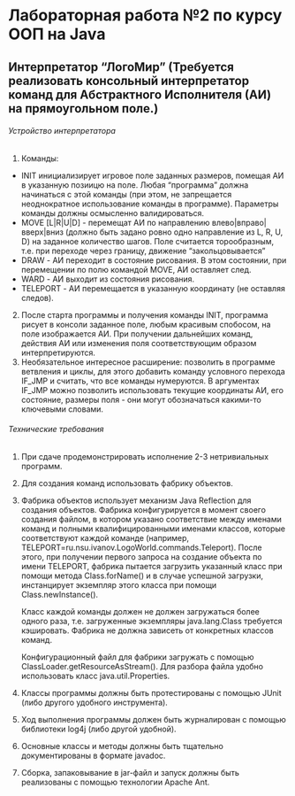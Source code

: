 # Лабораторная работа №2 по курсу ООП на Java
## Интерпретатор “ЛогоМир” (Требуется реализовать консольный интерпретатор команд для Абстрактного Исполнителя (АИ) на прямоугольном поле.)

###### Устройство интерпретатора
1.  Команды:
  - INIT <width> <height> <x> <y> инициализирует игровое поле заданных размеров, помещая АИ в указанную позиицю на поле. 
    Любая “программа” должна начинаться с этой команды (при этом, не запрещается неоднократное использование команды в программе). 
    Параметры команды должны осмысленно валидироваться. 
  - MOVE [L|R|U|D] <steps> - перемещат АИ по направлению влево|вправо|вверх|вниз (должно быть задано ровно одно направление из L, R, U, D) на заданное количество шагов. 
    Поле считается торообразным, т.е. при переходе через границу, движение “закольцовывается”
  - DRAW - АИ переходит в состояние рисования. В этом состоянии, при перемещении по полю командой MOVE, АИ оставляет след.
  - WARD - АИ выходит из состояния рисования.
  - TELEPORT <x> <y> - АИ перемещается в указанную координату (не оставляя следов). 
2.  После старта программы и получения команды INIT, программа рисует в консоли заданное поле, любым красивым спобосом, на поле изображается АИ. При получении дальнейших команд, действия АИ или изменения поля соответствующим образом интерпретируются.
3.  Необязательное интересное расширение: позволить в программе ветвления и циклы, для  этого добавить команду условного перехода IF_JMP и считать, что все команды нумеруются. В аргументах IF_JMP можно позволить использовать текущие координаты АИ, его состояние, размеры поля - они могут обозначаться какими-то ключевыми словами.

###### Технические требования
1.  При сдаче продемонстрировать исполнение 2-3 нетривиальных программ.
2.  Для создания команд использовать фабрику объектов.
3.  Фабрика объектов использует механизм Java Reflection для создания объектов. Фабрика конфигурируется в 
    момент своего создания файлом, в котором указано соответствие между именами команд и полными 
    квалифицированными именами классов, которые соответствуют каждой команде (например, 
    TELEPORT=ru.nsu.ivanov.LogoWorld.commands.Teleport). После этого, при получении первого запроса на 
    создание объекта по имени TELEPORT, фабрика пытается загрузить указанный класс при помощи метода 
    Class.forName() и в случае успешной загрузки, инстанцирует экземпляр этого класса при помощи Class.newInstance(). 

    Класс каждой команды должен не должен загружаться более одного раза, т.е. загруженные экземпляры java.lang.Class требуется кэшировать.
    Фабрика не должна зависеть от конкретных классов команд.

    Конфигурационный файл для фабрики загружать с помощью ClassLoader.getResourceAsStream(). 
    Для разбора файла удобно использовать класс java.util.Properties. 
4.  Классы программы должны быть протестированы с помощью JUnit (либо другого удобного инструмента).
5.  Ход выполнения программы должен быть журналирован с помощью библиотеки log4j (либо другой удобной).
6.  Основные классы и методы должны быть тщательно документированы в формате javadoc.
7.  Сборка, запаковывание в jar-файл и запуск должны быть реализованы с помощью технологии Apache Ant.
